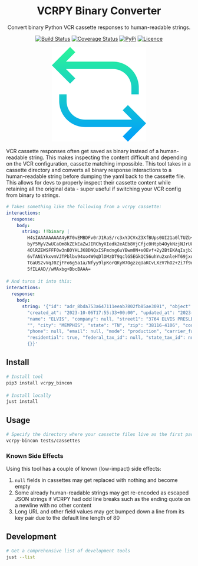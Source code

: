 <div align="center">

# VCRPY Binary Converter

Convert binary Python VCR cassette responses to human-readable strings.

[![Build Status](https://github.com/Justintime50/vcrpy-bincon/workflows/build/badge.svg)](https://github.com/Justintime50/vcrpy-bincon/actions)
[![Coverage Status](https://coveralls.io/repos/github/Justintime50/vcrpy-bincon/badge.svg?branch=main)](https://coveralls.io/github/Justintime50/vcrpy-bincon?branch=main)
[![PyPi](https://img.shields.io/pypi/v/vcrpy-bincon)](https://pypi.org/project/vcrpy-bincon)
[![Licence](https://img.shields.io/github/license/Justintime50/vcrpy-bincon)](LICENSE)

<img src="https://raw.githubusercontent.com/justintime50/assets/main/src/vcrpy-bincon/showcase.png" alt="Showcase">

</div>

VCR cassette responses often get saved as binary instead of a human-readable string. This makes inspecting the content difficult and depending on the VCR configuration, cassette matching impossible. This tool takes in a cassette directory and converts all binary response interactions to a human-readable string before dumping the yaml back to the cassette file. This allows for devs to properly inspect their cassette content while retaining all the original data - super useful if switching your VCR config from binary to strings.

```yaml
# Takes something like the following from a vcrpy cassette:
interactions:
  response:
    body:
      string: !!binary |
        H4sIAAAAAAAAA4yRT0vEMBDFv0rJ1RaS/rc3xYJCVxZ3XfBUps0UI21a0lTUZb+7k0ovnvY4j997
        byY5MyVZwUCaOm8kZEkEaZwJIRChyXIedk2eAEb8VjCfjc0Htpb4OykNzjNJrUGwKGtwcsjDKBA8
        4OlRZEWSFFF0w3nBOYHLJK8DNQxISFmdng6uYBwm0N+s0Evf+2y2BtEKAqIsjb2V8vYv5aEq37z7
        6vTANiYkxvmVJTPblbv94xo4W9qDlOMzDT9qclG5EGkQC56uhYu2xnleHT69jxq3dhxA9dswjNLl
        TGaUS2vVqJ0ZjFFo6g5a1a/Nfyy9lpKorQKyW7OgzzqUaKCvLXzV7hO2+2i7f9onGtWpFlzHzIrz
        5fILAAD//wMAxbg+BbcBAAA=

# And turns it into this:
interactions:
  response:
    body:
      string: '{"id": "adr_8bda753a647111eeab7802fb85ae3091", "object": "Address",
        "created_at": "2023-10-06T17:55:33+00:00", "updated_at": "2023-10-06T17:55:33+00:00",
        "name": "ELVIS", "company": null, "street1": "3764 ELVIS PRESLEY BLVD", "street2":
        "", "city": "MEMPHIS", "state": "TN", "zip": "38116-4106", "country": "US",
        "phone": null, "email": null, "mode": "production", "carrier_facility": null,
        "residential": true, "federal_tax_id": null, "state_tax_id": null, "verifications":
        {}}'
```

## Install

```bash
# Install tool
pip3 install vcrpy_bincon

# Install locally
just install
```

## Usage

```bash
# Specify the directory where your cassette files live as the first param
vcrpy-bincon tests/cassettes
```

### Known Side Effects

Using this tool has a couple of known (low-impact) side effects:

1. `null` fields in cassettes may get replaced with nothing and become empty
2. Some already human-readable strings may get re-encoded as escaped JSON strings if VCRPY had odd line breaks such as the ending quote on a newline with no other content
3. Long URL and other field values may get bumped down a line from its key pair due to the default line length of 80

## Development

```bash
# Get a comprehensive list of development tools
just --list
```

